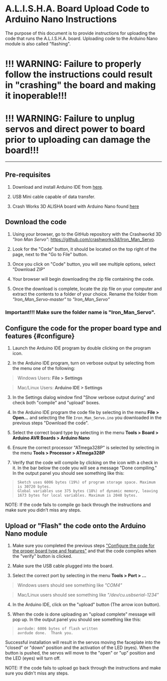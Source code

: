 # A.L.I.S.H.A. Board Upload Code to Arduino Nano Instructions

The purpose of this document is to provide instructions for uploading the code that runs the A.L.I.S.H.A. board. Uploading code to the Arduino Nano module is also called "flashing".

# !!! WARNING: Failure to properly follow the instructions could result in "crashing" the board and making it inoperable!!!

# !!! WARNING: Failure to unplug servos and direct power to board prior to uploading can damage the board!!! 

---
## Pre-requisites

1. Download and install Arduino IDE from [here](https://www.arduino.cc/en/software).

2. USB Mini cable capable of data transfer.

3. Crash Works 3D ALISHA board with Arduino Nano found [here](https://www.ebay.com/str/crashworks3d)

## Download the code

1. Using your browser, go to the GitHub repository with the Crashworkd 3D *"Iron Man Servo"*: https://github.com/crashworks3d/Iron_Man_Servo.

2. Look for the "Code" button, it should be located on the top right of the page, next to the "Go to File" button.

3. Once you click on "Code" button, you will see multiple options, select "Download ZIP"

4. Your browser will begin downloading the zip file containing the code.

5. Once the download is complete, locate the zip file on your computer and extract the contents to a folder of your choice.  Rename the folder from *"Iron_Man_Servo-master"* to *"Iron_Man_Servo"* 

### Important!!! Make sure the folder name is "Iron_Man_Servo".

## Configure the code for the proper board type and features {#configure}

1. Launch the Arduino IDE program by double clicking on the program icon.

2. In the Arduino IDE program, turn on verbose output by selecting from the menu one of the following:

> Windows Users: **File > Settings**

> Mac/Linux Users: **Arduino IDE > Settings**

3. In the Settings dialog window find "Show verbose output during" and check both "compile" and "upload" boxes.

4. In the Arduino IDE program the code file by selecting in the menu **File > Open...** and selecting the file `Iron_Man_Servo.ino` you downloaded in the previous steps "Download the code".

5. Select the correct board type by selecting in the menu **Tools > Board > Arduino AVR Boards > Arduino Nano**

6. Ensure the correct processor "ATmega328P" is selected by selecting in the menu **Tools > Processor > ATmega328P**

7. Verify that the code will compile by clicking on the icon with a check in it.  In the bar below the code you will see a message "Done compiling."  In the output panel you should see something like this:

>```
>Sketch uses 6006 bytes (19%) of program storage space. Maximum is 30720 bytes.
>Global variables use 375 bytes (18%) of dynamic memory, leaving 1673 bytes for local variables. Maximum is 2048 bytes.
>```

NOTE: If the code fails to compile go back through the instructions and make sure you didn't miss any steps.

## Upload or "Flash" the code onto the Arduino Nano module

1. Make sure you completed the previous steps ["Configure the code for the proper board type and features"](#configure-the-code-for-the-proper-board-type-and-features-configure) and that the code compiles when the "verify" button is clicked.

2. Make sure the USB cable plugged into the board.

3. Select the correct port by selecting in the menu **Tools > Port > ...**

>Windows users should see something like *"COM4"*

>Mac/Linux users should see something like *"/dev/cu.usbserial-1234"*

4. In the Arduino IDE, click on the "upload" button (The arrow icon button).

5. When the code is done uploading an "upload complete" message will pop up. In the output panel you should see something like this:

>```
>avrdude: 6006 bytes of flash written
>avrdude done.  Thank you.
>```

Successful installation will result in the servos moving the faceplate into the "closed" or "down" position and the activation of the LED (eyes).  When the button is pushed, the servos will move to the "open" or "up" position and the LED (eyes) will turn off.

NOTE: If the code fails to upload go back through the instructions and make sure you didn't miss any steps.